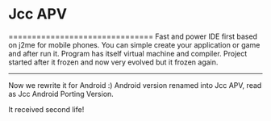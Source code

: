 # Jcc APV
===============================
Fast and power IDE first based on j2me for mobile phones. You can simple create your application or game and after run it. Program has itself virtual machine and compiler. Project started after it frozen and now very evolved but it frozen again.
_______________________________
Now we rewrite it for Android :)
Android version renamed into Jcc APV, read as Jcc Android Porting Version.

It received second life!
